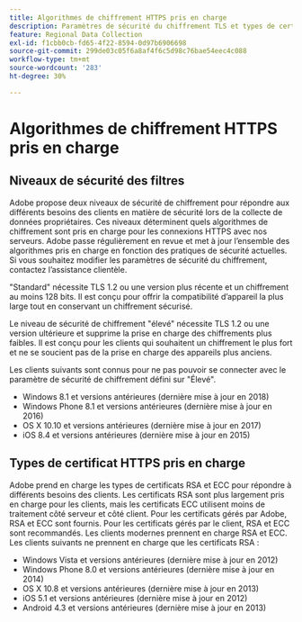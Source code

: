 ```yaml
---
title: Algorithmes de chiffrement HTTPS pris en charge
description: Paramètres de sécurité du chiffrement TLS et types de certificat.
feature: Regional Data Collection
exl-id: f1cbb0cb-fd65-4f22-8594-0d97b6906698
source-git-commit: 299de03c05f6a8af4f6c5d98c76bae54eec4c088
workflow-type: tm+mt
source-wordcount: '283'
ht-degree: 30%

---
```


# Algorithmes de chiffrement HTTPS pris en charge

## Niveaux de sécurité des filtres

Adobe propose deux niveaux de sécurité de chiffrement pour répondre aux différents besoins des clients en matière de sécurité lors de la collecte de données propriétaires. Ces niveaux déterminent quels algorithmes de chiffrement sont pris en charge pour les connexions HTTPS avec nos serveurs. Adobe passe régulièrement en revue et met à jour l’ensemble des algorithmes pris en charge en fonction des pratiques de sécurité actuelles. Si vous souhaitez modifier les paramètres de sécurité du chiffrement, contactez l’assistance clientèle.

&quot;Standard&quot; nécessite TLS 1.2 ou une version plus récente et un chiffrement au moins 128 bits. Il est conçu pour offrir la compatibilité d’appareil la plus large tout en conservant un chiffrement sécurisé.

Le niveau de sécurité de chiffrement &quot;élevé&quot; nécessite TLS 1.2 ou une version ultérieure et supprime la prise en charge des chiffrements plus faibles. Il est conçu pour les clients qui souhaitent un chiffrement le plus fort et ne se soucient pas de la prise en charge des appareils plus anciens.

Les clients suivants sont connus pour ne pas pouvoir se connecter avec le paramètre de sécurité de chiffrement défini sur &quot;Élevé&quot;.

* Windows 8.1 et versions antérieures (dernière mise à jour en 2018)
* Windows Phone 8.1 et versions antérieures (dernière mise à jour en 2016)
* OS X 10.10 et versions antérieures (dernière mise à jour en 2017)
* iOS 8.4 et versions antérieures (dernière mise à jour en 2015)

## Types de certificat HTTPS pris en charge

Adobe prend en charge les types de certificats RSA et ECC pour répondre à différents besoins des clients. Les certificats RSA sont plus largement pris en charge pour les clients, mais les certificats ECC utilisent moins de traitement côté serveur et côté client. Pour les certificats gérés par Adobe, RSA et ECC sont fournis. Pour les certificats gérés par le client, RSA et ECC sont recommandés. Les clients modernes prennent en charge RSA et ECC. Les clients suivants ne prennent en charge que les certificats RSA :

* Windows Vista et versions antérieures (dernière mise à jour en 2012)
* Windows Phone 8.0 et versions antérieures (dernière mise à jour en 2014)
* OS X 10.8 et versions antérieures (dernière mise à jour en 2013)
* iOS 5.1 et versions antérieures (dernière mise à jour en 2012)
* Android 4.3 et versions antérieures (dernière mise à jour en 2013)
